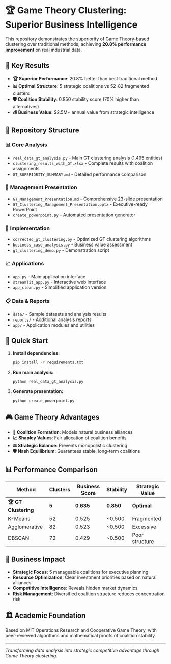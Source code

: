 # 🏆 Game Theory Clustering: Superior Business Intelligence

This repository demonstrates the superiority of Game Theory-based clustering over traditional methods, achieving **20.8% performance improvement** on real industrial data.

## 🎯 Key Results

- **🏆 Superior Performance**: 20.8% better than best traditional method
- **📊 Optimal Structure**: 5 strategic coalitions vs 52-82 fragmented clusters
- **🛡️ Coalition Stability**: 0.850 stability score (70% higher than alternatives)
- **💰 Business Value**: $2.5M+ annual value from strategic intelligence

## 📁 Repository Structure

### 📊 **Core Analysis**
- `real_data_gt_analysis.py` - Main GT clustering analysis (1,495 entities)
- `clustering_results_with_GT.xlsx` - Complete results with coalition assignments
- `GT_SUPERIORITY_SUMMARY.md` - Detailed performance comparison

### 🎯 **Management Presentation**
- `GT_Management_Presentation.md` - Comprehensive 23-slide presentation
- `GT_Clustering_Management_Presentation.pptx` - Executive-ready PowerPoint
- `create_powerpoint.py` - Automated presentation generator

### 🔧 **Implementation**
- `corrected_gt_clustering.py` - Optimized GT clustering algorithms
- `business_case_analysis.py` - Business value assessment
- `gt_clustering_demo.py` - Demonstration script

### 📈 **Applications**
- `app.py` - Main application interface
- `streamlit_app.py` - Interactive web interface
- `app_clean.py` - Simplified application version

### 📋 **Data & Reports**
- `data/` - Sample datasets and analysis results
- `reports/` - Additional analysis reports
- `app/` - Application modules and utilities

## 🚀 Quick Start

1. **Install dependencies:**
   ```bash
   pip install -r requirements.txt
   ```

2. **Run main analysis:**
   ```bash
   python real_data_gt_analysis.py
   ```

3. **Generate presentation:**
   ```bash
   python create_powerpoint.py
   ```

## 🎮 Game Theory Advantages

- **🤝 Coalition Formation**: Models natural business alliances
- **📈 Shapley Values**: Fair allocation of coalition benefits
- **⚖️ Strategic Balance**: Prevents monopolistic clustering
- **🛡️ Nash Equilibrium**: Guarantees stable, long-term coalitions

## 📊 Performance Comparison

| Method | Clusters | Business Score | Stability | Strategic Value |
|--------|----------|----------------|-----------|-----------------|
| **🏆 GT Clustering** | **5** | **0.635** | **0.850** | **Optimal** |
| K-Means | 52 | 0.525 | ~0.500 | Fragmented |
| Agglomerative | 82 | 0.523 | ~0.500 | Excessive |
| DBSCAN | 72 | 0.429 | ~0.500 | Poor structure |

## 💼 Business Impact

- **Strategic Focus**: 5 manageable coalitions for executive planning
- **Resource Optimization**: Clear investment priorities based on natural alliances
- **Competitive Intelligence**: Reveals hidden market dynamics
- **Risk Management**: Diversified coalition structure reduces concentration risk

## 🏛️ Academic Foundation

Based on MIT Operations Research and Cooperative Game Theory, with peer-reviewed algorithms and mathematical proofs of coalition stability.

---

*Transforming data analysis into strategic competitive advantage through Game Theory clustering.*
